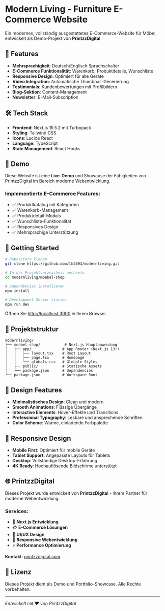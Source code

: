 # Modern Living - Furniture E-Commerce Website

Ein modernes, vollständig ausgestattetes E-Commerce-Website für Möbel, entwickelt als Demo-Projekt von **PrintzzDigital**.

## 🚀 Features

- **Mehrsprachigkeit**: Deutsch/Englisch Sprachschalter
- **E-Commerce Funktionalität**: Warenkorb, Produktdetails, Wunschliste
- **Responsive Design**: Optimiert für alle Geräte
- **Video Integration**: Automatische Thumbnail-Generierung
- **Testimonials**: Kundenbewertungen mit Profilbildern
- **Blog-Sektion**: Content-Management
- **Newsletter**: E-Mail-Subscription

## 🛠️ Tech Stack

- **Frontend**: Next.js 15.5.2 mit Turbopack
- **Styling**: Tailwind CSS
- **Icons**: Lucide React
- **Language**: TypeScript
- **State Management**: React Hooks

## 🎯 Demo

Diese Website ist eine **Live-Demo** und Showcase der Fähigkeiten von PrintzzDigital im Bereich moderne Webentwicklung.

### Implementierte E-Commerce Features:
- ✅ Produktkatalog mit Kategorien
- ✅ Warenkorb-Management
- ✅ Produktdetail-Modals
- ✅ Wunschliste-Funktionalität
- ✅ Responsives Design
- ✅ Mehrsprachige Unterstützung

## 🚦 Getting Started

```bash
# Repository klonen
git clone https://github.com/lk2693/modernliving.git

# In das Projektverzeichnis wechseln
cd modernliving/moebel-shop

# Dependencies installieren
npm install

# Development Server starten
npm run dev
```

Öffnen Sie [http://localhost:3000](http://localhost:3000) in Ihrem Browser.

## 📁 Projektstruktur

```
modernliving/
├── moebel-shop/           # Next.js Hauptanwendung
│   ├── app/              # App Router (Next.js 13+)
│   │   ├── layout.tsx    # Root Layout
│   │   ├── page.tsx      # Homepage
│   │   └── globals.css   # Globale Styles
│   ├── public/           # Statische Assets
│   └── package.json      # Dependencies
└── package.json          # Workspace Root
```

## 🎨 Design Features

- **Minimalistisches Design**: Clean und modern
- **Smooth Animations**: Flüssige Übergänge
- **Interactive Elements**: Hover-Effekte und Transitions
- **Professional Typography**: Lesbare und ansprechende Schriften
- **Color Scheme**: Warme, einladende Farbpalette

## 📱 Responsive Design

- **Mobile First**: Optimiert für mobile Geräte
- **Tablet Support**: Angepasste Layouts für Tablets
- **Desktop**: Vollständige Desktop-Erfahrung
- **4K Ready**: Hochauflösende Bildschirme unterstützt

## 🌐 PrintzzDigital

Dieses Projekt wurde entwickelt von **PrintzzDigital** - Ihrem Partner für moderne Webentwicklung.

### Services:
- 🚀 **Next.js Entwicklung**
- 💳 **E-Commerce Lösungen** 
- 🎨 **UI/UX Design**
- 📱 **Responsive Webentwicklung**
- ⚡ **Performance Optimierung**

**Kontakt**: [printzzdigital.com](https://printzzdigital.com)

## 📄 Lizenz

Dieses Projekt dient als Demo und Portfolio-Showcase. Alle Rechte vorbehalten.

---

*Entwickelt mit ❤️ von PrintzzDigital*
